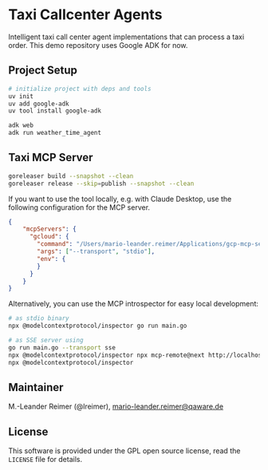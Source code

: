 # Taxi Callcenter Agents

Intelligent taxi call center agent implementations that can process a taxi order.
This demo repository uses Google ADK for now.

## Project Setup

```bash
# initialize project with deps and tools
uv init
uv add google-adk
uv tool install google-adk

adk web
adk run weather_time_agent
```

## Taxi MCP Server

```bash
goreleaser build --snapshot --clean
goreleaser release --skip=publish --snapshot --clean
```

If you want to use the tool locally, e.g. with Claude Desktop, use the following
configuration for the MCP server.

```json
{
    "mcpServers": {
      "gcloud": {
        "command": "/Users/mario-leander.reimer/Applications/gcp-mcp-server",
        "args": ["--transport", "stdio"],
        "env": {
        }
      }
    }
}
```

Alternatively, you can use the MCP introspector for easy local development:
```bash
# as stdio binary
npx @modelcontextprotocol/inspector go run main.go

# as SSE server using 
go run main.go --transport sse
npx @modelcontextprotocol/inspector npx mcp-remote@next http://localhost:8000/sse
npx @modelcontextprotocol/inspector
```

## Maintainer

M.-Leander Reimer (@lreimer), <mario-leander.reimer@qaware.de>

## License

This software is provided under the GPL open source license, read the `LICENSE` file for details.